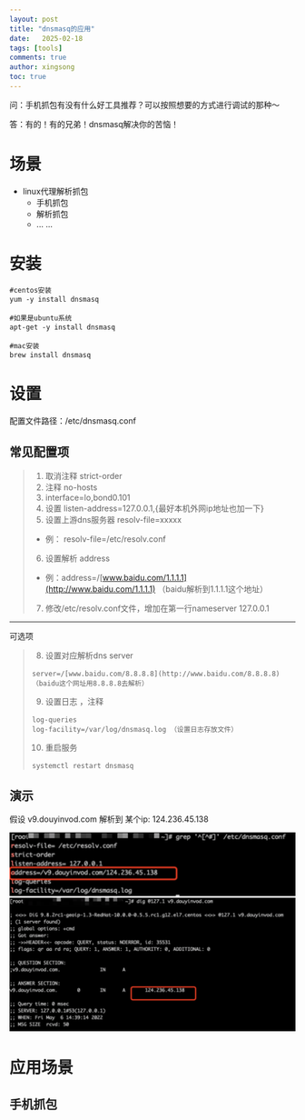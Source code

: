 ```yaml
---
layout: post
title: "dnsmasq的应用"
date:   2025-02-18
tags: [tools]
comments: true
author: xingsong
toc: true
---
```


问：手机抓包有没有什么好工具推荐？可以按照想要的方式进行调试的那种～

答：有的！有的兄弟！dnsmasq解决你的苦恼！

<!-- more -->

# 场景

- linux代理解析抓包
  - 手机抓包
  - 解析抓包
  - ... ...

# 安装

```shell
#centos安装
yum -y install dnsmasq

#如果是ubuntu系统
apt-get -y install dnsmasq

#mac安装
brew install dnsmasq
```

# 设置

配置文件路径：/etc/dnsmasq.conf

## 常见配置项

> 1. 取消注释 strict-order
> 2. 注释 no-hosts
> 3. interface=lo,bond0.101
> 4. 设置 listen-address=127.0.0.1,{最好本机外网ip地址也加一下}
> 5. 设置上游dns服务器 resolv-file=xxxxx
> 	- 例： resolv-file=/etc/resolv.conf
> 6. 设置解析 address
> 	- 例：address=/[www.baidu.com/1.1.1.1](http://www.baidu.com/1.1.1.1) （baidu解析到1.1.1.1这个地址）
> 7. 修改/etc/resolv.conf文件，增加在第一行nameserver 127.0.0.1

***

可选项
> 8. 设置对应解析dns server
> ```shell
> server=/[www.baidu.com/8.8.8.8](http://www.baidu.com/8.8.8.8) （baidu这个网址用8.8.8.8去解析）
> ```
> 9. 设置日志 ，注释
> ```shell
> log-queries  
> log-facility=/var/log/dnsmasq.log （设置日志存放文件）
> ```
> 10. 重启服务
> ```shell
> systemctl restart dnsmasq
> ```

## 演示

假设 v9.douyinvod.com 解析到 某个ip: 124.236.45.138

![配置](/images/2025-02-18-dnsmasq/dispostion.png)
![dig](/images/2025-02-18-dnsmasq/dig.png)

# 应用场景

## 手机抓包

